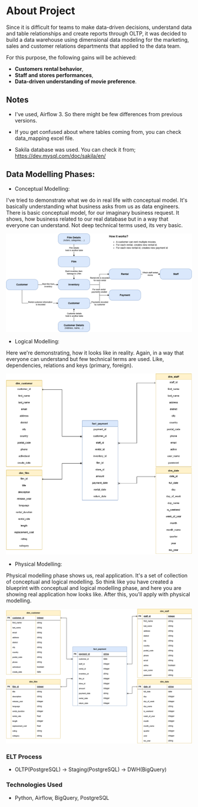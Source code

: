 # **About Project**

Since it is difficult for teams to make data-driven decisions, understand data and table relationships and create reports through OLTP, it was decided to build a data warehouse using dimensional data modeling for the marketing, sales and customer relations departments that applied to the data team.

For this purpose, the following gains will be achieved:
        
- **Customers rental behavior**,
- **Staff and stores performances**,
- **Data-driven understanding of movie preference**.

## Notes

- I've used, Airflow 3. So there might be few differences from previous versions.

- If you get confused about where tables coming from, you can check data_mapping excel file.

- Sakila database was used. You can check it from; https://dev.mysql.com/doc/sakila/en/


## Data Modelling Phases:

- Conceptual Modelling:

I've tried to demonstrate what we do in real life with conceptual model. It's basically understanding what business asks from us as data engineers. There is basic conceptual model, for our imaginary business request. It shows, how business related to our real database but in a way that everyone can understand. Not deep technical terms used, its very basic.

![conceptual_model](modelling_images/conceptual_model.png)
        
- Logical Modelling:

Here we're demonstrating, how it looks like in reality. Again, in a way that everyone can understand but few technical terms are used. Like, dependencies, relations and keys (primary, foreign).

![logical_model](modelling_images/logical_model.png)

- Physical Modelling:

Physical modelling phase shows us, real application. It's a set of collection of conceptual and logical modelling. So think like you have created a blueprint with conceptual and logical modelling phase, and here you are showing real application how looks like. After this, you'll apply with physical modelling.

![physical_model](modelling_images/physical_model.png)


### ELT Process

- OLTP(PostgreSQL) → Staging(PostgreSQL) → DWH(BigQuery)


### Technologies Used

- Python, Airflow, BigQuery, PostgreSQL